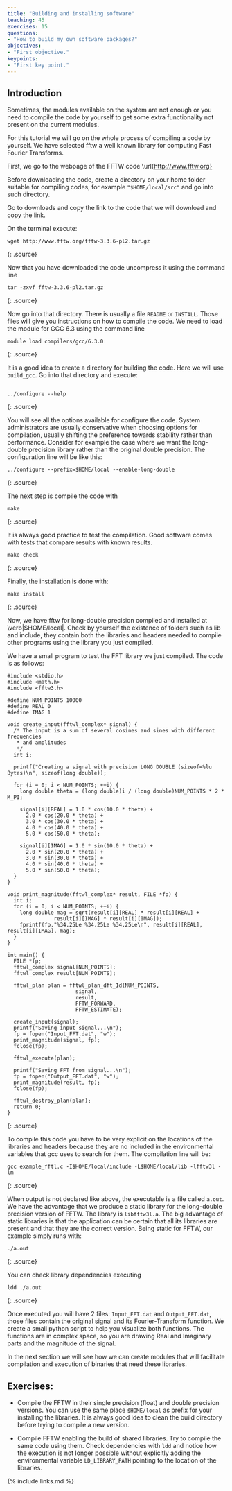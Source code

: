 ```yaml
---
title: "Building and installing software"
teaching: 45
exercises: 15
questions:
- "How to build my own software packages?"
objectives:
- "First objective."
keypoints:
- "First key point."
---
```


## Introduction

Sometimes, the modules available on the system are not enough or you need to compile the code by yourself to get some extra functionality not present on the current modules.

For this tutorial we will go on the whole process of compiling a code by yourself.
We have selected fftw a well known library for computing Fast Fourier Transforms.

First, we go to the webpage of the FFTW code \url{http://www.fftw.org}

Before downloading the code, create a directory on your home folder suitable for compiling codes, for example `"$HOME/local/src"` and go into such directory.

Go to downloads and copy the link to the code that we will download and copy the link.

On the terminal execute:

~~~
wget http://www.fftw.org/fftw-3.3.6-pl2.tar.gz
~~~
{: .source}


Now that you have downloaded the code uncompress it using the command line

~~~
tar -zxvf fftw-3.3.6-pl2.tar.gz
~~~
{: .source}


Now go into that directory. There is usually a file `README` or `INSTALL`. Those files will give you instructions on how to compile the code.
We need to load the module for GCC 6.3 using the command line

~~~
module load compilers/gcc/6.3.0
~~~
{: .source}

It is a good idea to create a directory for building the code.
Here we will use `build_gcc`.
Go into that directory and execute:

~~~

../configure --help
~~~
{: .source}


You will see all the options available for configure the code. System administrators are usually conservative when choosing options for compilation, usually shifting the preference towards stability rather than performance.
Consider for example the case where we want the long-double precision library rather than the original double precision.
The configuration line will be like this:

~~~
../configure --prefix=$HOME/local --enable-long-double
~~~
{: .source}


The next step is compile the code with

~~~
make
~~~
{: .source}


It is always good practice to test the compilation. Good software comes with tests that compare results with known results.

~~~
make check
~~~
{: .source}


Finally, the installation is done with:

~~~
make install
~~~
{: .source}


Now, we have fftw for long-double precision compiled and installed at \verb|$HOME/local|. Check by yourself the existence of folders such as lib and include, they contain both the libraries and headers needed to compile other programs using the library you just compiled.

We have a small program to test the FFT library we just compiled. The code is as follows:

~~~
#include <stdio.h>
#include <math.h>
#include <fftw3.h>

#define NUM_POINTS 10000
#define REAL 0
#define IMAG 1

void create_input(fftwl_complex* signal) {
  /* The input is a sum of several cosines and sines with different frequencies
   * and amplitudes
   */
  int i;

  printf("Creating a signal with precision LONG DOUBLE (sizeof=%lu Bytes)\n", sizeof(long double));

  for (i = 0; i < NUM_POINTS; ++i) {
    long double theta = (long double)i / (long double)NUM_POINTS * 2 * M_PI;

    signal[i][REAL] = 1.0 * cos(10.0 * theta) +
      2.0 * cos(20.0 * theta) +
      3.0 * cos(30.0 * theta) +
      4.0 * cos(40.0 * theta) +
      5.0 * cos(50.0 * theta);

    signal[i][IMAG] = 1.0 * sin(10.0 * theta) +
      2.0 * sin(20.0 * theta) +
      3.0 * sin(30.0 * theta) +
      4.0 * sin(40.0 * theta) +
      5.0 * sin(50.0 * theta);
  }
}

void print_magnitude(fftwl_complex* result, FILE *fp) {
  int i;
  for (i = 0; i < NUM_POINTS; ++i) {
    long double mag = sqrt(result[i][REAL] * result[i][REAL] +
			   result[i][IMAG] * result[i][IMAG]);
    fprintf(fp,"%34.25Le %34.25Le %34.25Le\n", result[i][REAL], result[i][IMAG], mag);
  }
}

int main() {
  FILE *fp;
  fftwl_complex signal[NUM_POINTS];
  fftwl_complex result[NUM_POINTS];

  fftwl_plan plan = fftwl_plan_dft_1d(NUM_POINTS,
				      signal,
				      result,
				      FFTW_FORWARD,
				      FFTW_ESTIMATE);

  create_input(signal);
  printf("Saving input signal...\n");
  fp = fopen("Input_FFT.dat", "w");
  print_magnitude(signal, fp);
  fclose(fp);

  fftwl_execute(plan);

  printf("Saving FFT from signal...\n");
  fp = fopen("Output_FFT.dat", "w");
  print_magnitude(result, fp);
  fclose(fp);

  fftwl_destroy_plan(plan);
  return 0;
}
~~~
{: .source}

To compile this code you have to be very explicit on the locations of the libraries and headers because they are no included in the environmental variables that gcc uses to search for them. The compilation line will be:

~~~
gcc example_fftl.c -I$HOME/local/include -L$HOME/local/lib -lfftw3l -lm
~~~
{: .source}


When output is not declared like above, the executable is a file called `a.out`.
We have the advantage that we produce a static library for the long-double precision version of FFTW. The library is `libfftw3l.a`. The big advantage of static libraries is that the application can be certain that all its libraries are present and that they are the correct version. Being static for FFTW, our example simply runs with:

~~~
./a.out
~~~
{: .source}


You can check library dependencies executing

~~~
ldd ./a.out
~~~
{: .source}


Once executed you will have 2 files: `Input_FFT.dat` 	and	`Output_FFT.dat`, those files contain the original signal and its Fourier-Transform function. We create a small python script to help you visualize both functions. The functions are in complex space, so you are drawing Real and Imaginary parts and the magnitude of the signal.

In the next section we will see how we can create modules that will facilitate compilation and execution of binaries that need these libraries.

## Exercises:

* Compile the FFTW in their single precision (float) and double precision versions. You can use the same place `$HOME/local` as prefix for your installing the libraries. It is always good idea to clean the build directory before trying to compile a new version.

* Compile FFTW enabling the build of shared libraries.
Try to compile the same code using them. Check dependencies with `ldd` and notice how the execution is not longer possible without explicitly adding the environmental variable `LD_LIBRARY_PATH` pointing to the location of the libraries.


{% include links.md %}
